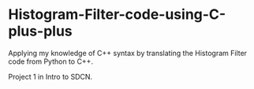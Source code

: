 # Histogram-Filter-code-using-C-plus-plus

Applying my knowledge of C++ syntax by translating the Histogram Filter code from 
Python to C++.

Project 1 in Intro to SDCN.
